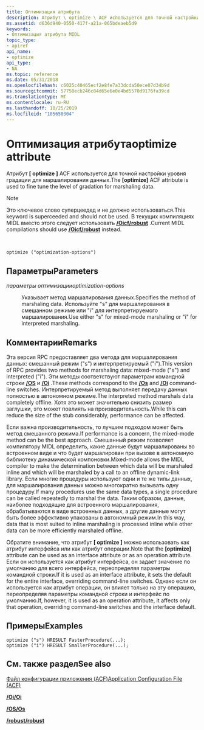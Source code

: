 ```yaml
---
title: Оптимизация атрибута
description: Атрибут \ optimize \ ACF используется для точной настройки уровня градации для маршалирования данных.
ms.assetid: d636d940-0550-417f-a21a-065bdeaeb5d9
keywords:
- Оптимизация атрибута MIDL
topic_type:
- apiref
api_name:
- optimize
api_type:
- NA
ms.topic: reference
ms.date: 05/31/2018
ms.openlocfilehash: c6025c40465ecf2e8fe7a33dcda50ece07d34b9d
ms.sourcegitcommit: 57758ecb246c84d65e6e0e4bd5570d9176fa39cd
ms.translationtype: MT
ms.contentlocale: ru-RU
ms.lasthandoff: 10/25/2019
ms.locfileid: "105650304"
---
```

# <a name="optimize-attribute"></a><span data-ttu-id="a22e8-104">Оптимизация атрибута</span><span class="sxs-lookup"><span data-stu-id="a22e8-104">optimize attribute</span></span>

<span data-ttu-id="a22e8-105">Атрибут **\[ optimize \]** ACF используется для точной настройки уровня градации для маршалирования данных.</span><span class="sxs-lookup"><span data-stu-id="a22e8-105">The **\[optimize\]** ACF attribute is used to fine tune the level of gradation for marshaling data.</span></span>

> [!Note]  
> <span data-ttu-id="a22e8-106">Это ключевое слово суперцеедед и не должно использоваться.</span><span class="sxs-lookup"><span data-stu-id="a22e8-106">This keyword is superceeded and should not be used.</span></span> <span data-ttu-id="a22e8-107">В текущих компиляциях MIDL вместо этого следует использовать [**/Oicf**](-oi.md)[**/robust**](-robust.md) .</span><span class="sxs-lookup"><span data-stu-id="a22e8-107">Current MIDL compilations should use [**/Oicf**](-oi.md)[**/robust**](-robust.md) instead.</span></span>

 

``` syntax
optimize ("optimization-options")
```

## <a name="parameters"></a><span data-ttu-id="a22e8-108">Параметры</span><span class="sxs-lookup"><span data-stu-id="a22e8-108">Parameters</span></span>

<dl> <dt>

<span data-ttu-id="a22e8-109">*параметры оптимизации*</span><span class="sxs-lookup"><span data-stu-id="a22e8-109">*optimization-options*</span></span> 
</dt> <dd>

<span data-ttu-id="a22e8-110">Указывает метод маршалирования данных.</span><span class="sxs-lookup"><span data-stu-id="a22e8-110">Specifies the method of marshaling data.</span></span> <span data-ttu-id="a22e8-111">Используйте "s" для маршалирования в смешанном режиме или "i" для интерпретируемого маршалирования.</span><span class="sxs-lookup"><span data-stu-id="a22e8-111">Use either "s" for mixed-mode marshaling or "i" for interpreted marshaling.</span></span>

</dd> </dl>

## <a name="remarks"></a><span data-ttu-id="a22e8-112">Комментарии</span><span class="sxs-lookup"><span data-stu-id="a22e8-112">Remarks</span></span>

<span data-ttu-id="a22e8-113">Эта версия RPC предоставляет два метода для маршалирования данных: смешанный режим ("s") и интерпретируемый ("i").</span><span class="sxs-lookup"><span data-stu-id="a22e8-113">This version of RPC provides two methods for marshaling data: mixed-mode ("s") and interpreted ("i").</span></span> <span data-ttu-id="a22e8-114">Эти методы соответствуют параметрам командной строки [**/OS**](-os.md) и [**/Oi**](-oi.md) .</span><span class="sxs-lookup"><span data-stu-id="a22e8-114">These methods correspond to the [**/Os**](-os.md) and [**/Oi**](-oi.md) command-line switches.</span></span> <span data-ttu-id="a22e8-115">Интерпретируемый метод выполняет передачу данных полностью в автономном режиме.</span><span class="sxs-lookup"><span data-stu-id="a22e8-115">The interpreted method marshals data completely offline.</span></span> <span data-ttu-id="a22e8-116">Хотя это может значительно снизить размер заглушки, это может повлиять на производительность.</span><span class="sxs-lookup"><span data-stu-id="a22e8-116">While this can reduce the size of the stub considerably, performance can be affected.</span></span>

<span data-ttu-id="a22e8-117">Если важна производительность, то лучшим подходом может быть метод смешанного режима.</span><span class="sxs-lookup"><span data-stu-id="a22e8-117">If performance is a concern, the mixed-mode method can be the best approach.</span></span> <span data-ttu-id="a22e8-118">Смешанный режим позволяет компилятору MIDL определить, какие данные будут маршалированы во встроенном виде и что будет маршалирован при вызове в автономную библиотеку динамической компоновки.</span><span class="sxs-lookup"><span data-stu-id="a22e8-118">Mixed-mode allows the MIDL compiler to make the determination between which data will be marshaled inline and which will be marshaled by a call to an offline dynamic-link library.</span></span> <span data-ttu-id="a22e8-119">Если многие процедуры используют одни и те же типы данных, для маршалирования данных можно многократно вызывать одну процедуру.</span><span class="sxs-lookup"><span data-stu-id="a22e8-119">If many procedures use the same data types, a single procedure can be called repeatedly to marshal the data.</span></span> <span data-ttu-id="a22e8-120">Таким образом, данные, наиболее подходящие для встроенного маршалирования, обрабатываются в виде встроенных данных, а другие данные могут быть более эффективно упакованы в автономный режим.</span><span class="sxs-lookup"><span data-stu-id="a22e8-120">In this way, data that is most suited to inline marshaling is processed inline while other data can be more efficiently marshaled offline.</span></span>

<span data-ttu-id="a22e8-121">Обратите внимание, что атрибут **\[ optimize \]** можно использовать как атрибут интерфейса или как атрибут операции.</span><span class="sxs-lookup"><span data-stu-id="a22e8-121">Note that the **\[optimize\]** attribute can be used as an interface attribute or as an operation attribute.</span></span> <span data-ttu-id="a22e8-122">Если он используется как атрибут интерфейса, он задает значение по умолчанию для всего интерфейса, переопределяя параметры командной строки.</span><span class="sxs-lookup"><span data-stu-id="a22e8-122">If it is used as an interface attribute, it sets the default for the entire interface, overriding command-line switches.</span></span> <span data-ttu-id="a22e8-123">Однако если он используется как атрибут операции, он влияет только на эту операцию, переопределяя параметры командной строки и интерфейс по умолчанию.</span><span class="sxs-lookup"><span data-stu-id="a22e8-123">If, however, it is used as an operation attribute, it affects only that operation, overriding command-line switches and the interface default.</span></span>

## <a name="examples"></a><span data-ttu-id="a22e8-124">Примеры</span><span class="sxs-lookup"><span data-stu-id="a22e8-124">Examples</span></span>

``` syntax
optimize ("s") HRESULT FasterProcedure(...); 
optimize ("i") HRESULT SmallerProcedure(...);
```

## <a name="see-also"></a><span data-ttu-id="a22e8-125">См. также раздел</span><span class="sxs-lookup"><span data-stu-id="a22e8-125">See also</span></span>

<dl> <dt>

[<span data-ttu-id="a22e8-126">Файл конфигурации приложения (ACF)</span><span class="sxs-lookup"><span data-stu-id="a22e8-126">Application Configuration File (ACF)</span></span>](application-configuration-file-acf-.md)
</dt> <dt>

[<span data-ttu-id="a22e8-127">**/Oi**</span><span class="sxs-lookup"><span data-stu-id="a22e8-127">**/Oi**</span></span>](-oi.md)
</dt> <dt>

[<span data-ttu-id="a22e8-128">**/OS**</span><span class="sxs-lookup"><span data-stu-id="a22e8-128">**/Os**</span></span>](-os.md)
</dt> <dt>

[<span data-ttu-id="a22e8-129">**/robust**</span><span class="sxs-lookup"><span data-stu-id="a22e8-129">**/robust**</span></span>](-robust.md)
</dt> </dl>

 

 




